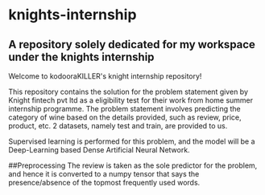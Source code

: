 # knights-internship
## A repository solely dedicated for my workspace under the knights internship
Welcome to kodooraKILLER's knight internship repository!

  This repository contains the solution for the problem statement given by Knight fintech pvt ltd as a eligibility test for their work from home summer internship programme. 
  The problem statement involves predicting the category of wine based on the details provided, such as review, price, product, etc. 2 datasets, namely test and train, are provided to us.
  
  Supervised learning is performed for this problem, and the model will be a Deep-Learning based Dense Artificial Neural Network.
  
##Preprocessing
  The review is taken as the sole predictor for the problem, and hence it is converted to a numpy tensor that says the presence/absence of the topmost frequently used words.
